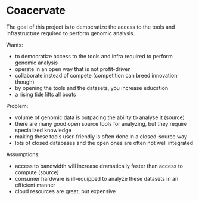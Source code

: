 # Coacervate

The goal of this project is to democratize the access to the tools and infrastructure required to perform genomic analysis.

Wants:
- to democratize access to the tools and infra required to perform genomic analysis
- operate in an open way that is not profit-driven
- collaborate instead of compete (competition can breed innovation though)
- by opening the tools and the datasets, you increase education
- a rising tide lifts all boats

Problem:
- volume of genomic data is outpacing the ability to analyse it (source)
- there are many good open source tools for analyzing, but they require specialized knowledge
- making these tools user-friendly is often done in a closed-source way
- lots of closed databases and the open ones are often not well integrated

Assumptions:
- access to bandwidth will increase dramatically faster than access to compute (source)
- consumer hardware is ill-equipped to analyze these datasets in an efficient manner
- cloud resources are great, but expensive